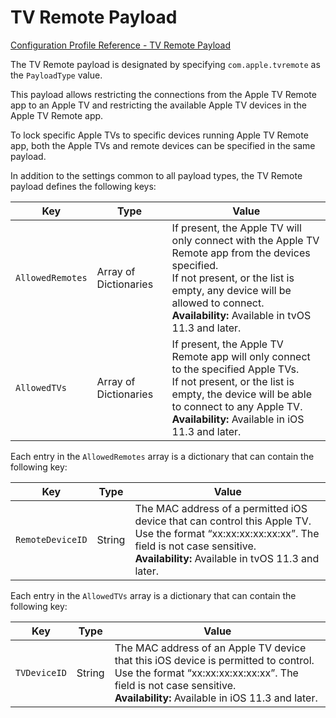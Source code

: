 # TV Remote Payload  

 [Configuration Profile Reference - TV Remote Payload](https://developer.apple.com/library/content/featuredarticles/iPhoneConfigurationProfileRef/Introduction/Introduction.html#//apple_ref/doc/uid/TP40010206-CH1-SW69)  

The TV Remote payload is designated by specifying `com.apple.tvremote` as the `PayloadType` value.   

This payload allows restricting the connections from the Apple TV Remote app to an Apple TV and restricting the available Apple TV devices in the Apple TV Remote app.  

To lock specific Apple TVs to specific devices running Apple TV Remote app, both the Apple TVs and remote devices can be specified in the same payload.  

In addition to the settings common to all payload types, the TV Remote payload defines the following keys:  

|Key|Type|Value|
|-|-|-|
|`AllowedRemotes`|Array of Dictionaries|If present, the Apple TV will only connect with the Apple TV Remote app from the devices specified.</br>If not present, or the list is empty, any device will be allowed to connect.</br>**Availability:** Available in tvOS 11.3 and later.|
|`AllowedTVs`|Array of Dictionaries|If present, the Apple TV Remote app will only connect to the specified Apple TVs.</br>If not present, or the list is empty, the device will be able to connect to any Apple TV.</br>**Availability:** Available in iOS 11.3 and later.|
  

Each entry in the `AllowedRemotes` array is a dictionary that can contain the following key:  

|Key|Type|Value|
|-|-|-|
|`RemoteDeviceID`|String|The MAC address of a permitted iOS device that can control this Apple TV. </br>Use the format “xx:xx:xx:xx:xx:xx”. The field is not case sensitive.</br>**Availability:** Available in tvOS 11.3 and later.|
  

Each entry in the `AllowedTVs` array is a dictionary that can contain the following key:  

|Key|Type|Value|
|-|-|-|
|`TVDeviceID`|String|The MAC address of an Apple TV device that this iOS device is permitted to control. </br>Use the format “xx:xx:xx:xx:xx:xx”. The field is not case sensitive.</br>**Availability:** Available in iOS 11.3 and later.|
  
